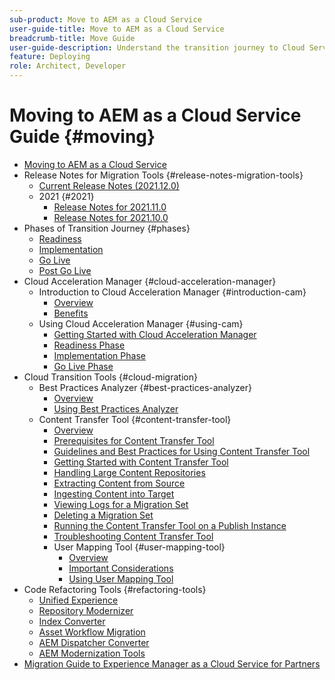 ```yaml
---
sub-product: Move to AEM as a Cloud Service
user-guide-title: Move to AEM as a Cloud Service
breadcrumb-title: Move Guide
user-guide-description: Understand the transition journey to Cloud Service.
feature: Deploying
role: Architect, Developer
---
```


# Moving to AEM as a Cloud Service Guide {#moving}

+ [Moving to AEM as a Cloud Service](/help/move-to-cloud-service/home.md)
+ Release Notes for Migration Tools {#release-notes-migration-tools}
    + [Current Release Notes (2021.12.0)](/help/move-to-cloud-service/release-notes/release-notes-migration-tools-current.md)
    + 2021 {#2021}
      + [Release Notes for 2021.11.0](/help/move-to-cloud-service/release-notes/release-notes-migration-tools-2021-11-0.md)
      + [Release Notes for 2021.10.0](/help/move-to-cloud-service/release-notes/release-notes-migration-tools-2021-10-0.md)
+ Phases of Transition Journey {#phases}
  + [Readiness](/help/move-to-cloud-service/migration-readiness.md)
  + [Implementation](/help/move-to-cloud-service/migration-implementation.md)
  + [Go Live](/help/move-to-cloud-service/migration-go-live.md)
  + [Post Go Live](/help/move-to-cloud-service/migration-post-go-live.md)
+ Cloud Acceleration Manager {#cloud-acceleration-manager}
  + Introduction to Cloud Acceleration Manager {#introduction-cam}
    + [Overview](/help/move-to-cloud-service/cloud-acceleration-manager/introduction/overview-cam.md)
    + [Benefits](/help/move-to-cloud-service/cloud-acceleration-manager/introduction/benefits-cam.md)
  + Using Cloud Acceleration Manager {#using-cam}
    + [Getting Started with Cloud Acceleration Manager](/help/move-to-cloud-service/cloud-acceleration-manager/using-cam/getting-started-cam.md)
    + [Readiness Phase](/help/move-to-cloud-service/cloud-acceleration-manager/using-cam/cam-readiness-phase.md)
    + [Implementation Phase](/help/move-to-cloud-service/cloud-acceleration-manager/using-cam/cam-implementation-phase.md)
    + [Go Live Phase](/help/move-to-cloud-service/cloud-acceleration-manager/using-cam/cam-golive-phase.md)
+ Cloud Transition Tools {#cloud-migration}
  + Best Practices Analyzer {#best-practices-analyzer}
    + [Overview](/help/move-to-cloud-service/best-practices-analyzer/overview-best-practices-analyzer.md)
    + [Using Best Practices Analyzer](/help/move-to-cloud-service/best-practices-analyzer/using-best-practices-analyzer.md)
  + Content Transfer Tool {#content-transfer-tool}
    + [Overview](/help/move-to-cloud-service/content-transfer-tool/using-content-transfer-tool/overview-content-transfer-tool.md)
    + [Prerequisites for Content Transfer Tool](/help/move-to-cloud-service/content-transfer-tool/using-content-transfer-tool/prerequisites-content-transfer-tool.md)
    + [Guidelines and Best Practices for Using Content Transfer Tool](/help/move-to-cloud-service/content-transfer-tool/using-content-transfer-tool/guidelines-best-practices-content-transfer-tool.md)
    + [Getting Started with Content Transfer Tool](/help/move-to-cloud-service/content-transfer-tool/using-content-transfer-tool/getting-started-content-transfer-tool.md)
    + [Handling Large Content Repositories](/help/move-to-cloud-service/content-transfer-tool/using-content-transfer-tool/handling-large-content-repositories.md)
    + [Extracting Content from Source](/help/move-to-cloud-service/content-transfer-tool/using-content-transfer-tool/extracting-content.md)
    + [Ingesting Content into Target](/help/move-to-cloud-service/content-transfer-tool/using-content-transfer-tool/ingesting-content.md)
    + [Viewing Logs for a Migration Set](/help/move-to-cloud-service/content-transfer-tool/using-content-transfer-tool/viewing-logs.md)
    + [Deleting a Migration Set](/help/move-to-cloud-service/content-transfer-tool/using-content-transfer-tool/deleting-migrationset.md)
    + [Running the Content Transfer Tool on a Publish Instance](/help/move-to-cloud-service/content-transfer-tool/using-content-transfer-tool/running-content-transfer-tool-publish-instance.md)
    + [Troubleshooting Content Transfer Tool](/help/move-to-cloud-service/content-transfer-tool/using-content-transfer-tool/troubleshooting-content-transfer-tool.md)
    + User Mapping Tool {#user-mapping-tool}
      + [Overview](/help/move-to-cloud-service/content-transfer-tool/user-mapping-tool/overview-user-mapping-tool.md)
      + [Important Considerations](/help/move-to-cloud-service/content-transfer-tool/user-mapping-tool/considerations-user-mapping-tool.md)
      + [Using User Mapping Tool](/help/move-to-cloud-service/content-transfer-tool/user-mapping-tool/using-user-mapping-tool.md)
+ Code Refactoring Tools {#refactoring-tools}
  + [Unified Experience](/help/move-to-cloud-service/unified-experience.md)
  + [Repository Modernizer](/help/move-to-cloud-service/refactoring-tools/repo-modernizer.md)
  + [Index Converter](/help/move-to-cloud-service/refactoring-tools/index-converter.md)
  + [Asset Workflow Migration](/help/move-to-cloud-service/moving-to-aem-assets/asset-workflow-migration-tool.md)
  + [AEM Dispatcher Converter](/help/move-to-cloud-service/refactoring-tools/dispatcher-transformation-utility-tools.md)
  + [AEM Modernization Tools](/help/move-to-cloud-service/refactoring-tools/aem-modernization-tools.md)
+ [Migration Guide to Experience Manager as a Cloud Service for Partners](/help/move-to-cloud-service/getting-started.md)
